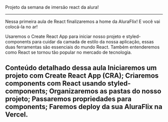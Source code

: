 Projeto da semana de imersão react da alura!

-------------------------------------------------------------------------------------------------------------
Nessa primeira aula de React finalizaremos a home da AluraFlix! E você vai colocá-la no ar!

Usaremos o Create React App para iniciar nosso projeto e styled-components para cuidar da camada de estilo da nossa aplicação, essas duas ferramentas são essenciais do mundo React. Também entenderemos como React se tornou tão popular no mercado de tecnologia.

Conteúdo detalhado dessa aula
Iniciaremos um projeto com Create React App (CRA);
Criaremos components com React usando styled-components;
Organizaremos as pastas do nosso projeto;
Passaremos propriedades para components;
Faremos deploy da sua AluraFlix na Vercel.
-------------------------------------------------------------------------------------------------------------